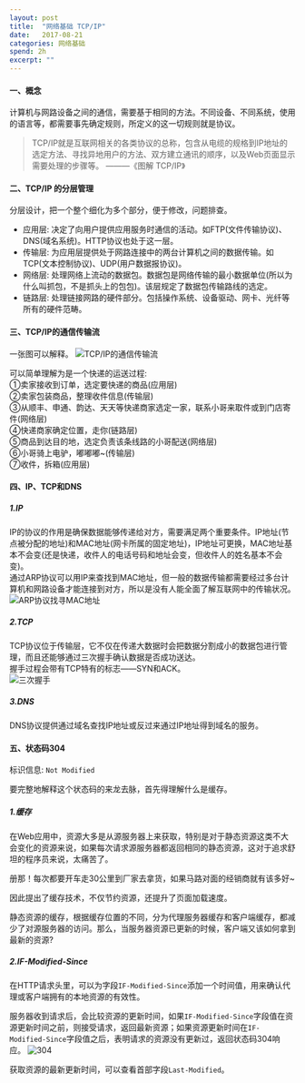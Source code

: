 ```yaml
---
layout: post
title:  "网络基础 TCP/IP"
date:   2017-08-21
categories: 网络基础
spend: 2h
excerpt: ""
---
```

#### 一、概念

计算机与网路设备之间的通信，需要基于相同的方法。不同设备、不同系统，使用的语言等，都需要事先确定规则，所定义的这一切规则就是协议。
> TCP/IP就是互联网相关的各类协议的总称，包含从电缆的规格到IP地址的选定方法、寻找异地用户的方法、双方建立通讯的顺序，以及Web页面显示需要处理的步骤等。 ———《图解 TCP/IP》  

#### 二、TCP/IP 的分层管理

分层设计，把一个整个细化为多个部分，便于修改，问题排查。

* 应用层: 决定了向用户提供应用服务时通信的活动。如FTP(文件传输协议)、DNS(域名系统)。HTTP协议也处于这一层。
* 传输层: 为应用层提供处于网路连接中的两台计算机之间的数据传输。如TCP(文本控制协议)、UDP(用户数据报协议)。
* 网络层: 处理网络上流动的数据包。数据包是网络传输的最小数据单位(所以为什么叫抓包，不是抓头上的包包)。该层规定了数据包传输路线的选定。
* 链路层: 处理链接网路的硬件部分。包括操作系统、设备驱动、网卡、光纤等所有的硬件范畴。

#### 三、TCP/IP的通信传输流

一张图可以解释。
![TCP/IP的通信传输流](http://navcd-1252873427.cosgz.myqcloud.com/head_img/TCP-IP%E4%BC%A0%E8%BE%93%E6%B5%81.png)

可以简单理解为是一个快递的运送过程:  
①卖家接收到订单，选定要快递的商品(应用层)  
②卖家包装商品，整理收件信息(传输层)  
③从顺丰、申通、韵达、天天等快递商家选定一家，联系小哥来取件或到门店寄件(网络层)  
④快递商家确定位置，走你(链路层)  
⑤商品到达目的地，选定负责该条线路的小哥配送(网络层)  
⑥小哥骑上电驴，嘟嘟嘟~(传输层)  
⑦收件，拆箱(应用层)

#### 四、IP、TCP和DNS
##### 1.IP
IP的协议的作用是确保数据能够传递给对方，需要满足两个重要条件。IP地址(节点被分配的地址)和MAC地址(网卡所属的固定地址)，IP地址可更换，MAC地址基本不会变(还是快递，收件人的电话号码和地址会变，但收件人的姓名基本不会变)。  
通过ARP协议可以用IP来查找到MAC地址，但一般的数据传输都需要经过多台计算机和网路设备才能连接到对方，所以是没有人能全面了解互联网中的传输状况。  
![ARP协议找寻MAC地址](http://navcd-1252873427.cosgz.myqcloud.com/head_img/ARP%E5%AF%BB%E5%9D%80MAC%E5%9C%B0%E5%9D%80.png)

##### 2.TCP
TCP协议位于传输层，它不仅在传递大数据时会把数据分割成小的数据包进行管理，而且还能够通过三次握手确认数据是否成功送达。  
握手过程会带有TCP特有的标志——SYN和ACK。  
![三次握手](http://navcd-1252873427.cosgz.myqcloud.com/head_img/%E4%B8%89%E6%AC%A1%E6%8F%A1%E6%89%8B.png)

##### 3.DNS
DNS协议提供通过域名查找IP地址或反过来通过IP地址得到域名的服务。

#### 五、状态码304

标识信息: `Not Modified`  

要完整地解释这个状态码的来龙去脉，首先得理解什么是缓存。  
##### 1.缓存
在Web应用中，资源大多是从源服务器上来获取，特别是对于静态资源这类不大会变化的资源来说，如果每次请求源服务器都返回相同的静态资源，这对于追求舒坦的程序员来说，太痛苦了。  

册那！每次都要开车走30公里到厂家去拿货，如果马路对面的经销商就有该多好~  

因此提出了缓存技术，不仅节约资源，还提升了页面加载速度。  

静态资源的缓存，根据缓存位置的不同，分为代理服务器缓存和客户端缓存，都减少了对源服务器的访问。那么，当服务器资源已更新的时候，客户端又该如何拿到最新的资源?  

##### 2.IF-Modified-Since
在HTTP请求头里，可以为字段`IF-Modified-Since`添加一个时间值，用来确认代理或客户端拥有的本地资源的有效性。  

服务器收到请求后，会比较资源的更新时间，如果`IF-Modified-Since`字段值在资源更新时间之前，则接受请求，返回最新资源；如果资源更新时间在`IF-Modified-Since`字段值之后，表明请求的资源没有更新过，返回状态码304响应。
![304](http://navcd-1252873427.cosgz.myqcloud.com/head_img/304.png)

获取资源的最新更新时间，可以查看首部字段`Last-Modified`。